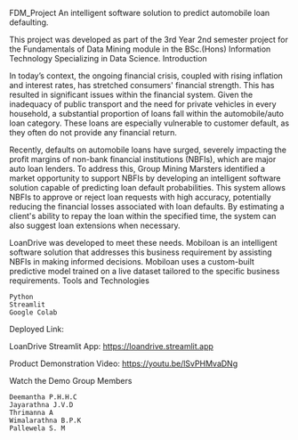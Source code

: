 FDM_Project
An intelligent software solution to predict automobile loan defaulting.

This project was developed as part of the 3rd Year 2nd semester project for the Fundamentals of Data Mining module in the BSc.(Hons) Information Technology Specializing in Data Science.
Introduction

In today’s context, the ongoing financial crisis, coupled with rising inflation and interest rates, has stretched consumers' financial strength. This has resulted in significant issues within the financial system. Given the inadequacy of public transport and the need for private vehicles in every household, a substantial proportion of loans fall within the automobile/auto loan category. These loans are especially vulnerable to customer default, as they often do not provide any financial return.

Recently, defaults on automobile loans have surged, severely impacting the profit margins of non-bank financial institutions (NBFIs), which are major auto loan lenders. To address this, Group Mining Marsters identified a market opportunity to support NBFIs by developing an intelligent software solution capable of predicting loan default probabilities. This system allows NBFIs to approve or reject loan requests with high accuracy, potentially reducing the financial losses associated with loan defaults. By estimating a client's ability to repay the loan within the specified time, the system can also suggest loan extensions when necessary.

LoanDrive was developed to meet these needs. Mobiloan is an intelligent software solution that addresses this business requirement by assisting NBFIs in making informed decisions. Mobiloan uses a custom-built predictive model trained on a live dataset tailored to the specific business requirements.
Tools and Technologies

    Python
    Streamlit
    Google Colab

Deployed Link:

LoanDrive Streamlit App: https://loandrive.streamlit.app

Product Demonstration Video: https://youtu.be/lSvPHMvaDNg

Watch the Demo
Group Members

    Deemantha P.H.H.C
    Jayarathna J.V.D
    Thrimanna A
    Wimalarathna B.P.K
    Pallewela S. M

